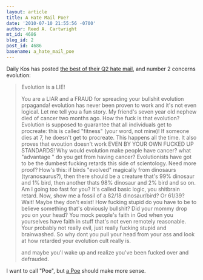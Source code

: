 ```yaml
---
layout: article
title: A Hate Mail Poe?
date: '2010-07-10 21:55:56 -0700'
author: Reed A. Cartwright
mt_id: 4686
blog_id: 2
post_id: 4686
basename: a_hate_mail_poe
---
```

Daily Kos has posted [the best of their Q2 hate mail](http://www.dailykos.com/story/2010/7/10/882537/-Saturday-Hate-Mail-a-palooza,-Best-of-Q2-edition), and number 2 concerns evolution:

> Evolution is a LIE!
> 
> You are a LIAR and a FRAUD for spreading your bullshit evolution prpaganda! evolution has never been proven to work and it's not even logical. Let me tell you a fun story. My friend's seven year old nephew died of cancer two months ago. How the fuck is that evolution? Evolution is supposed to guarantee that all individuals get to procreate: this is called "fitness" (your word, not mine)! If someone dies at 7, he doesn't get to procreate. This happens all the time. It also proves that evoution doesn't work EVEN BY YOUR OWN FUCKED UP STANDARDS! Why would evolution make people have cancer? what "advantage " do you get from having cancer? Evolutionists have got to be the dumbest fucking retards this side of scientology. Need more proof? How's this: if birds "evolved" magically from dinosaurs (tyranosaurus?), then there should be a creature that's 99% dinosaur and 1% bird, then another thats 98% dinosaur and 2% bird and so on. Am I going too fast for you? It's called basic logic, you shitbrain retard. Now, show me a fossil of a 82/18 dinosaur/bird? Or 61/39? Wait! Maybe they don't exist! How fucking stupid do you have to be to believe something that's obviously bullshit? Did your mommy drop you on your head? You mock people's faith in God when you yourselves have faith in stuff that's not even remotely reasonable. Your probably not really evil, just really fucking stupid and brainwashed. So why dont you pull your head from your ass and look at how retarded your evolution cult really is.
> 
> and maybe you'l wake up and realize you've been fucked over and defrauded.

I want to call "Poe", but [a Poe](http://rationalwiki.org/wiki/Poe%27s_Law) should make more sense.
